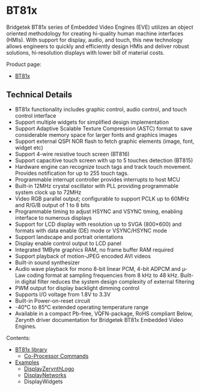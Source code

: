 
# BT81x

Bridgetek BT81x series of Embedded Video Engines (EVE) utilizes an object oriented methodology for creating hi-quality human machine interfaces (HMIs). With support for display, audio, and touch, this new technology allows engineers to quickly and efficiently design HMIs and deliver robust solutions, hi-resolution displays with lower bill of material costs.

Product page:


* [BT81x](https://brtchip.com/bt81x)

## Technical Details


* BT81x functionality includes graphic control, audio control, and touch control interface
* Support multiple widgets for simplified design implementation
* Support Adaptive Scalable Texture Compression (ASTC) format to save considerable memory space for larger fonts and graphics images
* Support external QSPI NOR flash to fetch graphic elements (image, font, widget etc)
* Support 4-wire resistive touch screen (BT816)
* Support capacitive touch screen with up to 5 touches detection (BT815)
* Hardware engine can recognize touch tags and track touch movement. Provides notification for up to 255 touch tags.
* Programmable interrupt controller provides interrupts to host MCU
* Built-in 12MHz crystal oscillator with PLL providing programmable system clock up to 72MHz
* Video RGB parallel output; configurable to support PCLK up to 60MHz and R/G/B output of 1 to 8 bits
* Programmable timing to adjust HSYNC and VSYNC timing, enabling interface to numerous displays
* Support for LCD display with resolution up to SVGA (800×600) and formats with data enable (DE) mode or VSYNC/HSYNC mode
* Support landscape and portrait orientations
* Display enable control output to LCD panel
* Integrated 1MByte graphics RAM, no frame buffer RAM required
* Support playback of motion-JPEG encoded AVI videos
* Built-in sound synthesizer
* Audio wave playback for mono 8-bit linear PCM, 4-bit ADPCM and µ-Law coding format at sampling frequencies from 8 kHz to 48 kHz. Built-in digital filter reduces the system design complexity of external filtering
* PWM output for display backlight dimming control
* Supports I/O voltage from 1.8V to 3.3V
* Built-in Power-on-reset circuit
* -40°C to 85°C extended operating temperature range
* Available in a compact Pb-free, VQFN-package, RoHS compliant
Below, Zerynth driver documentation for Bridgetek BT81x Embedded Video Engines.

Contents:

 * [BT81x library](https://docs.zerynth.com/latest/official/lib.bridgetek.bt81x/docs/official_lib.bridgetek.bt81x_bt81x.html)
    * [Co-Processor Commands](https://docs.zerynth.com/latest/official/lib.bridgetek.bt81x/docs/official_lib.bridgetek.bt81x_bt81x.html#co-processor-commands)
 * [Examples](https://docs.zerynth.com/latest/official/lib.bridgetek.bt81x/examples/examples.html)
	 * [DisplayZerynthLogo](https://docs.zerynth.com/latest/official/lib.bridgetek.bt81x/examples/examples.html#displayzerynthlogo)
	 * [DisplayNetworks](https://docs.zerynth.com/latest/official/lib.bridgetek.bt81x/examples/examples.html#displaynetworks)
	 * DisplayWidgets

<!--stackedit_data:
eyJoaXN0b3J5IjpbLTExMzYyNzMxOTUsLTE3MTIxMTA1NzddfQ
==
-->